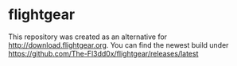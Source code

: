 # flightgear
This repository was created as an alternative for http://download.flightgear.org.
You can find the newest build under https://github.com/The-Fl3dd0x/flightgear/releases/latest
